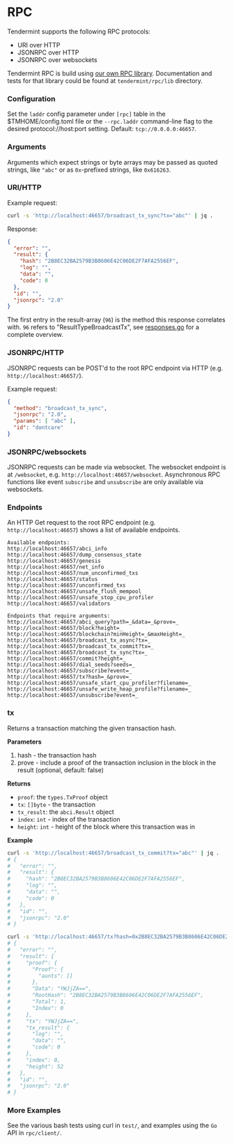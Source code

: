 # RPC

Tendermint supports the following RPC protocols:

* URI over HTTP
* JSONRPC over HTTP
* JSONRPC over websockets

Tendermint RPC is build using [our own RPC library](https://github.com/tendermint/tendermint/tree/master/rpc/lib). Documentation and tests for that library could be found at `tendermint/rpc/lib` directory.

### Configuration

Set the `laddr` config parameter under `[rpc]` table in the $TMHOME/config.toml file or the `--rpc.laddr` command-line flag to the desired protocol://host:port setting.  Default: `tcp://0.0.0.0:46657`.

### Arguments

Arguments which expect strings or byte arrays may be passed as quoted strings, like `"abc"` or as `0x`-prefixed strings, like `0x616263`.

### URI/HTTP

Example request:
```bash
curl -s 'http://localhost:46657/broadcast_tx_sync?tx="abc"' | jq .
```

Response:
```json
{
  "error": "",
  "result": {
    "hash": "2B8EC32BA2579B3B8606E42C06DE2F7AFA2556EF",
    "log": "",
    "data": "",
    "code": 0
  },
  "id": "",
  "jsonrpc": "2.0"
}
```

The first entry in the result-array (`96`) is the method this response correlates with. `96` refers to "ResultTypeBroadcastTx", see [responses.go](https://github.com/tendermint/tendermint/blob/master/rpc/core/types/responses.go) for a complete overview.

### JSONRPC/HTTP

JSONRPC requests can be POST'd to the root RPC endpoint via HTTP (e.g. `http://localhost:46657/`).

Example request:
```json
{
  "method": "broadcast_tx_sync",
  "jsonrpc": "2.0",
  "params": [ "abc" ],
  "id": "dontcare"
}
```

### JSONRPC/websockets

JSONRPC requests can be made via websocket.  The websocket endpoint is at `/websocket`, e.g. `http://localhost:46657/websocket`.  Asynchronous RPC functions like event `subscribe` and `unsubscribe` are only available via websockets.

### Endpoints

An HTTP Get request to the root RPC endpoint (e.g. `http://localhost:46657`) shows a list of available endpoints.

```
Available endpoints:
http://localhost:46657/abci_info
http://localhost:46657/dump_consensus_state
http://localhost:46657/genesis
http://localhost:46657/net_info
http://localhost:46657/num_unconfirmed_txs
http://localhost:46657/status
http://localhost:46657/unconfirmed_txs
http://localhost:46657/unsafe_flush_mempool
http://localhost:46657/unsafe_stop_cpu_profiler
http://localhost:46657/validators

Endpoints that require arguments:
http://localhost:46657/abci_query?path=_&data=_&prove=_
http://localhost:46657/block?height=_
http://localhost:46657/blockchain?minHeight=_&maxHeight=_
http://localhost:46657/broadcast_tx_async?tx=_
http://localhost:46657/broadcast_tx_commit?tx=_
http://localhost:46657/broadcast_tx_sync?tx=_
http://localhost:46657/commit?height=_
http://localhost:46657/dial_seeds?seeds=_
http://localhost:46657/subscribe?event=_
http://localhost:46657/tx?hash=_&prove=_
http://localhost:46657/unsafe_start_cpu_profiler?filename=_
http://localhost:46657/unsafe_write_heap_profile?filename=_
http://localhost:46657/unsubscribe?event=_
```

### tx

Returns a transaction matching the given transaction hash.

**Parameters**

1. hash - the transaction hash
2. prove - include a proof of the transaction inclusion in the block in the result (optional, default: false)

**Returns**

- `proof`: the `types.TxProof` object
- `tx`: `[]byte` - the transaction
- `tx_result`: the `abci.Result` object
- `index`: `int` - index of the transaction
- `height`: `int` - height of the block where this transaction was in

**Example**

```bash
curl -s 'http://localhost:46657/broadcast_tx_commit?tx="abc"' | jq .
# {
#   "error": "",
#   "result": {
#     "hash": "2B8EC32BA2579B3B8606E42C06DE2F7AFA2556EF",
#     "log": "",
#     "data": "",
#     "code": 0
#   },
#   "id": "",
#   "jsonrpc": "2.0"
# }

curl -s 'http://localhost:46657/tx?hash=0x2B8EC32BA2579B3B8606E42C06DE2F7AFA2556EF' | jq .
# {
#   "error": "",
#   "result": {
#     "proof": {
#       "Proof": {
#         "aunts": []
#       },
#       "Data": "YWJjZA==",
#       "RootHash": "2B8EC32BA2579B3B8606E42C06DE2F7AFA2556EF",
#       "Total": 1,
#       "Index": 0
#     },
#     "tx": "YWJjZA==",
#     "tx_result": {
#       "log": "",
#       "data": "",
#       "code": 0
#     },
#     "index": 0,
#     "height": 52
#   },
#   "id": "",
#   "jsonrpc": "2.0"
# }
```

### More Examples

See the various bash tests using curl in `test/`, and examples using the `Go` API in `rpc/client/`.
